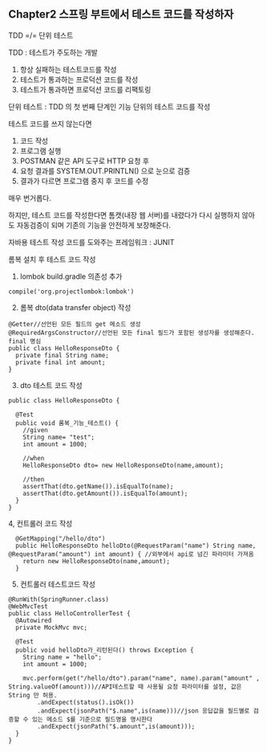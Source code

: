 ## Chapter2 스프링 부트에서 테스트 코드를 작성하자

TDD =/= 단위 테스트

TDD : 테스트가 주도하는 개발
1. 항상 실패하는 테스트코드를 작성
2. 테스트가 통과하는 프로덕션 코드를 작성
3. 테스트가 통과하면 프로덕션 코드를 리팩토링

단위 테스트 : TDD 의 첫 번째 단계인 기능 단위의 테스트 코드를 작성

테스트 코드를 쓰지 않는다면
1. 코드 작성
2. 프로그램 실행
3. POSTMAN 같은 API 도구로 HTTP 요청 후
4. 요청 결과를 SYSTEM.OUT.PRINTLN() 으로 눈으로 검증
5. 결과가 다르면 프로그램 중지 후 코드를 수정

매우 번거롭다.

하지만,
테스트 코드를 작성한다면 톰캣(내장 웹 서버)를 내렸다가 다시 실행하지 않아도 자동검증이 되며 기존의 기능을 안전하게 보장해준다.

자바용 테스트 작성 코드를 도와주는 프레임워크 : JUNIT


롬복 설치 후 테스트 코드 작성

1. lombok build.gradle 의존성 추가

```
compile('org.projectlombok:lombok')
```

2. 롬복 dto(data transfer object) 작성

```
@Getter//선언된 모든 필드의 get 메소드 생성
@RequiredArgsConstructor//선언된 모든 final 필드가 포함된 생성자를 생성해준다. final 명심
public class HelloResponseDto {
  private final String name;
  private final int amount;
}
```

3. dto 테스트 코드 작성

```
public class HelloResponseDto {
  
  @Test
  public void 롬복_기능_테스트() {
    //given
    String name= "test";
    int amount = 1000;
    
    //when
    HelloResponseDto dto= new HelloResponseDto(name,amount);
    
    //then
    assertThat(dto.getName()).isEqualTo(name);
    assertThat(dto.getAmount()).isEqualTo(amount);
  }
}
```

4, 컨트롤러 코드 작성

```
  @GetMapping("/hello/dto")
  public HelloResponseDto helloDto(@RequestParam("name") String name, @RequestParam("amount") int amount) { //외부에서 api로 넘긴 파라미터 가져옴
    return new HelloResponseDto(name,amount);
  }
```

5. 컨트롤러 테스트코드 작성

```
@RunWith(SpringRunner.class)
@WebMvcTest
public class HelloControllerTest {
  @Autowired
  private MockMvc mvc;
  
  @Test
  public void helloDto가_리턴된다() throws Exception {
    String name = "hello";
    int amount = 1000;
    
    mvc.perform(get("/hello/dto").param("name", name).param("amount" , String.valueOf(amount)))//API테스트할 때 사용될 요청 파라미터를 설정, 값은 String 만 허용.
        .andExpect(status().isOk())
        .andExpect(jsonPath("$.name",is(name)))//json 응답값을 필드별로 검증할 수 있는 메소드 $를 기준으로 필드명을 명시한다
        .andExpect(jsonPath("$.amount",is(amount)));  
  }
}
```

